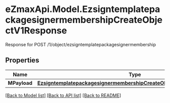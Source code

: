 # eZmaxApi.Model.EzsigntemplatepackagesignermembershipCreateObjectV1Response
Response for POST /1/object/ezsigntemplatepackagesignermembership

## Properties

Name | Type | Description | Notes
------------ | ------------- | ------------- | -------------
**MPayload** | [**EzsigntemplatepackagesignermembershipCreateObjectV1ResponseMPayload**](EzsigntemplatepackagesignermembershipCreateObjectV1ResponseMPayload.md) |  | 

[[Back to Model list]](../README.md#documentation-for-models) [[Back to API list]](../README.md#documentation-for-api-endpoints) [[Back to README]](../README.md)

